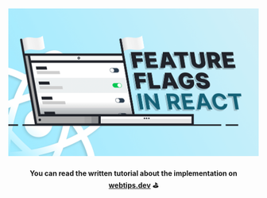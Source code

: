 <h1 align="center">
    <img src="hero.png" alt="Feature Flags in React" />
</h1>
<h4 align="center">You can read the written tutorial about the implementation on <strong><a href="https://www.webtips.dev/feature-flags-in-react">webtips.dev</a></strong> ⛳</h4>
